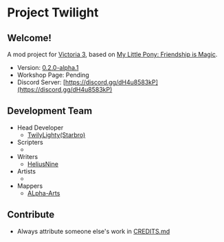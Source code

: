 # Project Twilight

## Welcome!

A mod project for [Victoria 3](https://www.paradoxinteractive.com/games/victoria-3/about), based on [My Little Pony: Friendship is Magic](https://en.wikipedia.org/wiki/My_Little_Pony%3A_Friendship_Is_Magic).

<!--
Make sure to edit the following files also:
- `metadata/metadata.json`
- `localization/english/frontend/twilight_common_l_english.yml`
-->

- Version: [0.2.0-alpha.1](CHANGELOG.md)
- Workshop Page: Pending
- Discord Server: [https://discord.gg/dH4u8583kP](https://discord.gg/dH4u8583kP)

## Development Team

- Head Developer
  - [TwilyLighty(Starbro)](https://github.com/TwilyLighty)
- Scripters
  - []()
- Writers
  - [HeliusNine](https://github.com/HeliusNine)
- Artists
  - []()
- Mappers
  - [ALpha-Arts](https://github.com/ALpha-Arts)

## Contribute

- Always attribute someone else's work in [CREDITS.md](CREDITS.md)

